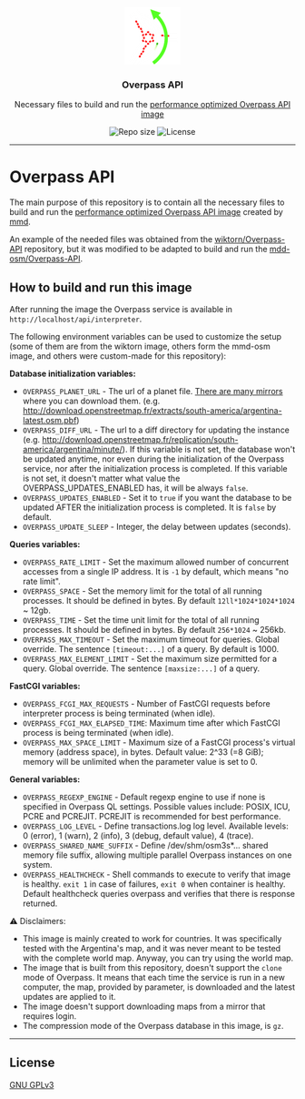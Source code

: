 <p align="center">
  <picture>
    <source media="(prefers-color-scheme: dark)" srcset="media/overpass-logo-dark.png" width="100">
    <source media="(prefers-color-scheme: light)" srcset="media/overpass-logo-light.png" width="100">
    <img alt="Overpass API - Necessary files to build and run the performance optimized Overpass API image" src="media/overpass-logo-dark.png" width="100">
  </picture>
</p>
<h3 align="center">Overpass API</h3>
<p align="center">Necessary files to build and run the <a href="https://github.com/mmd-osm/Overpass-API/tree/test7591">performance optimized Overpass API image</a><p>
<p align="center">
    <img src="https://img.shields.io/github/repo-size/lhbelfanti/overpass-api?label=Repo%20size" alt="Repo size" />
    <img src="https://img.shields.io/github/license/lhbelfanti/overpass-api?label=License" alt="License" />
</p>

---
# Overpass API

The main purpose of this repository is to contain all the necessary files to build and run the [performance optimized Overpass API image](https://github.com/mmd-osm/Overpass-API/tree/test7591) created by [mmd](https://github.com/mmd-osm).

An example of the needed files was obtained from the [wiktorn/Overpass-API](https://github.com/wiktorn/Overpass-API) repository, but it was modified to be adapted to build and run the [mdd-osm/Overpass-API](https://github.com/mmd-osm/Overpass-API).

## How to build and run this image

After running the image the Overpass service is available in `http://localhost/api/interpreter`.

The following environment variables can be used to customize the setup (some of them are from the wiktorn image, others form the mmd-osm image, and others were custom-made for this repository):

**Database initialization variables:**
- `OVERPASS_PLANET_URL` - The url of a planet file. [There are many mirrors](https://wiki.openstreetmap.org/wiki/Planet.osm) where you can download them. (e.g. http://download.openstreetmap.fr/extracts/south-america/argentina-latest.osm.pbf)
- `OVERPASS_DIFF_URL` - The url to a diff directory for updating the instance (e.g. http://download.openstreetmap.fr/replication/south-america/argentina/minute/).
If this variable is not set, the database won't be updated anytime, nor even during the initialization of the Overpass service, nor after the initialization process is completed. If this variable is not set, it doesn't matter what value the OVERPASS_UPDATES_ENABLED has, it will be always `false`.
- `OVERPASS_UPDATES_ENABLED` - Set it to `true` if you want the database to be updated AFTER the initialization process is completed. It is `false` by default.
- `OVERPASS_UPDATE_SLEEP` - Integer, the delay between updates (seconds).

**Queries variables:**
- `OVERPASS_RATE_LIMIT` - Set the maximum allowed number of concurrent accesses from a single IP address. It is `-1` by default, which means "no rate limit".
- `OVERPASS_SPACE` - Set the memory limit for the total of all running processes. It should be defined in bytes. By default `12ll*1024*1024*1024` ~ 12gb.
- `OVERPASS_TIME` - Set the time unit limit for the total of all running processes. It should be defined in bytes. By default `256*1024` ~ 256kb.
- `OVERPASS_MAX_TIMEOUT` - Set the maximum timeout for queries. Global override. The sentence `[timeout:...]` of a query. By default is 1000.
- `OVERPASS_MAX_ELEMENT_LIMIT` - Set the maximum size permitted for a query. Global override. The sentence `[maxsize:...]` of a query.

**FastCGI variables:**
- `OVERPASS_FCGI_MAX_REQUESTS` - Number of FastCGI requests before interpreter process is being terminated (when idle).
- `OVERPASS_FCGI_MAX_ELAPSED_TIME`: Maximum time after which FastCGI process is being terminated (when idle).
- `OVERPASS_MAX_SPACE_LIMIT` - Maximum size of a FastCGI process's virtual memory (address space), in bytes. Default value: 2^33 (=8 GiB); memory will be unlimited when the parameter value is set to 0.

**General variables:**
- `OVERPASS_REGEXP_ENGINE` - Default regexp engine to use if none is specified in Overpass QL settings. Possible values include: POSIX, ICU, PCRE and PCREJIT. PCREJIT is recommended for best performance.
- `OVERPASS_LOG_LEVEL` - Define transactions.log log level. Available levels: 0 (error), 1 (warn), 2 (info), 3 (debug, default value), 4 (trace).
- `OVERPASS_SHARED_NAME_SUFFIX` - Define /dev/shm/osm3s*... shared memory file suffix, allowing multiple parallel Overpass instances on one system.
- `OVERPASS_HEALTHCHECK` - Shell commands to execute to verify that image is healthy. `exit 1` in case of failures, `exit 0` when container is healthy. Default healthcheck queries overpass and verifies that there is response returned.

⚠️ Disclaimers:
- This image is mainly created to work for countries. It was specifically tested with the Argentina's map, and it was never meant to be tested with the complete world map. Anyway, you can try using the world map.
- The image that is built from this repository, doesn't support the `clone` mode of Overpass. It means that each time the service is run in a new computer, the map, provided by parameter, is downloaded and the latest updates are applied to it.
- The image doesn't support downloading maps from a mirror that requires login.
- The compression mode of the Overpass database in this image, is `gz`.

---
## License
[GNU GPLv3](https://choosealicense.com/licenses/gpl-3.0/)
